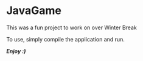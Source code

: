 # JavaGame
This was a fun project to work on over Winter Break

To use, simply compile the application and run.

***Enjoy :)***
